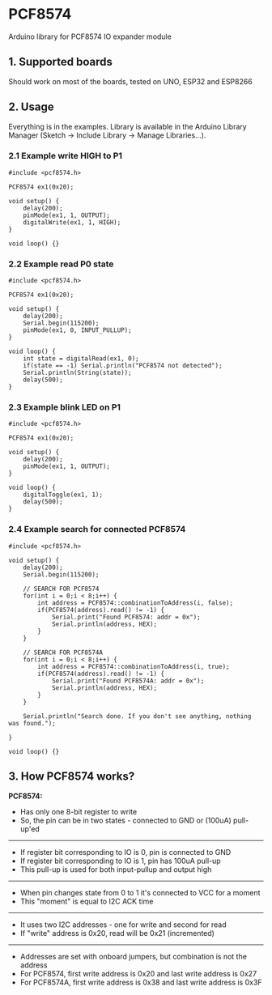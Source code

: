 # PCF8574
Arduino library for PCF8574 IO expander module

## 1. Supported boards
Should work on most of the boards, tested on UNO, ESP32 and ESP8266

## 2. Usage
Everything is in the examples. Library is available in the Arduino Library Manager (Sketch -> Include Library -> Manage Libraries...).

### 2.1 Example write HIGH to P1
```
#include <pcf8574.h>

PCF8574 ex1(0x20);

void setup() {
	delay(200);
	pinMode(ex1, 1, OUTPUT);
	digitalWrite(ex1, 1, HIGH);
}

void loop() {}
```

### 2.2 Example read P0 state
```
#include <pcf8574.h>

PCF8574 ex1(0x20);

void setup() {
	delay(200);
	Serial.begin(115200);
	pinMode(ex1, 0, INPUT_PULLUP);
}

void loop() {
	int state = digitalRead(ex1, 0);
	if(state == -1) Serial.println("PCF8574 not detected");
	Serial.println(String(state));
	delay(500);
}
```

### 2.3 Example blink LED on P1
```
#include <pcf8574.h>

PCF8574 ex1(0x20);

void setup() {
	delay(200);
	pinMode(ex1, 1, OUTPUT);
}

void loop() {
	digitalToggle(ex1, 1);
	delay(500);
}
```

### 2.4 Example search for connected PCF8574
```
#include <pcf8574.h>

void setup() {
    delay(200);
    Serial.begin(115200);

    // SEARCH FOR PCF8574
    for(int i = 0;i < 8;i++) {
        int address = PCF8574::combinationToAddress(i, false);
        if(PCF8574(address).read() != -1) {
        	Serial.print("Found PCF8574: addr = 0x");
            Serial.println(address, HEX);
        }
    }

    // SEARCH FOR PCF8574A
    for(int i = 0;i < 8;i++) {
        int address = PCF8574::combinationToAddress(i, true);
        if(PCF8574(address).read() != -1) {
            Serial.print("Found PCF8574A: addr = 0x");
            Serial.println(address, HEX);
        }
    }

    Serial.println("Search done. If you don't see anything, nothing was found.");

}

void loop() {}
```

## 3. How PCF8574 works?

 **PCF8574:**
 - Has only one 8-bit register to write
 - So, the pin can be in two states - connected to GND or (100uA) pull-up'ed
---
 - If register bit corresponding to IO is 0, pin is connected to GND
 - If register bit corresponding to IO is 1, pin has 100uA pull-up
 - This pull-up is used for both input-pullup and output high
---
 - When pin changes state from 0 to 1 it's connected to VCC for a moment
 - This "moment" is equal to I2C ACK time
---
 - It uses two I2C addresses - one for write and second for read
 - If "write" address is 0x20, read will be 0x21 (incremented)
---
 - Addresses are set with onboard jumpers, but combination is not the address
 - For PCF8574, first write address is 0x20 and last write address is 0x27
 - For PCF8574A, first write address is 0x38 and last write address is 0x3F
 
 
 
 
 
 
 
 
